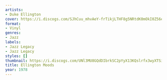 ```yaml
---
artists:
- Duke Ellington
cover: https://i.discogs.com/SJhCuu_mhvAeY-frTikjLTHF8g5NRtdK0mOkI0Z56es/rs:fit/g:sm/q:90/h:504/w:500/czM6Ly9kaXNjb2dz/LWRhdGFiYXNlLWlt/YWdlcy9SLTQ0MjEz/MzktMTM2NDQyNDQx/Ny03MjAwLmpwZWc.jpeg
format:
- Vinyl
genres:
- Jazz
labels:
- Jazz Legacy
- Jazz Legacy
styles: []
thumbnail: https://i.discogs.com/UNl3MU8GQdDIbrkSC2pYyX13KQslrfx3wyXTSixI32A/rs:fit/g:sm/q:40/h:150/w:150/czM6Ly9kaXNjb2dz/LWRhdGFiYXNlLWlt/YWdlcy9SLTQ0MjEz/MzktMTM2NDQyNDQx/Ny03MjAwLmpwZWc.jpeg
title: Ellington Moods
year: 1978
---
```

